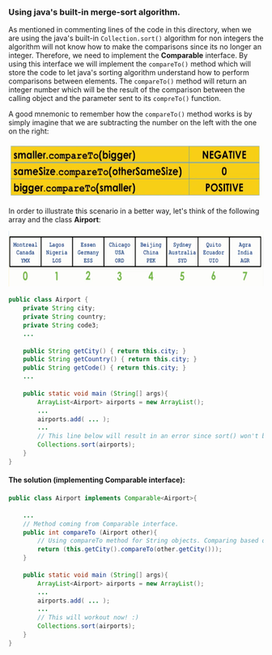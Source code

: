 ### Using java's built-in merge-sort algorithm.

As mentioned in commenting lines of the code in this directory, when we are using the java's built-in `Collection.sort()` algorithm for non integers the algorithm will not know how to make the comparisons since its no longer an integer. Therefore, we need to implement the **Comparable** interface. By using this interface we will implement the `compareTo()` method which will store the code to let java's sorting algorithm understand how to perform comparisons between elements. The `compareTo()` method will return an integer number which will be the result of the comparison between the calling object and the parameter sent to its `compreTo()` function.

A good mnemonic to remember how the `compareTo()` method works is by simply imagine that we are subtracting the number on the left with the one on the right:

<p align="center">
    <img src="https://github.com/Jplaudir8/OOP-in-Java/blob/master/Object%20Oriented%20Programming%20in%20Java/UCSDUnfoldingMaps/src/reviewingDSAndAlgs/Table%201.png" height="110" alt="Image extracted from coursera video" title="Table extracted from coursera video">
</p>

In order to illustrate this scenario in a better way, let's think of the following array and the class **Airport**:

<p align="center">
    <img src="https://github.com/Jplaudir8/OOP-in-Java/blob/master/Object%20Oriented%20Programming%20in%20Java/UCSDUnfoldingMaps/src/reviewingDSAndAlgs/ArrayIMG.png" height="110" alt="Image extracted from coursera video" title="Table extracted from coursera video">
</p>

``` java
public class Airport {
    private String city;
    private String country;
    private String code3;
    ...

    public String getCity() { return this.city; }
    public String getCountry() { return this.city; }
    public String getCode() { return this.city; }
    ...

    public static void main (String[] args){
        ArrayList<Airport> airports = new ArrayList();
        ...
        airports.add( ... );
        ...
        // This line below will result in an error since sort() won't be able to compare objects.
        Collections.sort(airports);
    }
}
```

#### The solution (implementing Comparable interface):

``` java
public class Airport implements Comparable<Airport>{
    
    ...
    // Method coming from Comparable interface.
    public int compareTo (Airport other){
        // Using compareTo method for String objects. Comparing based on the city.
        return (this.getCity().compareTo(other.getCity()));
    }

    public static void main (String[] args){
        ArrayList<Airport> airports = new ArrayList();
        ...
        airports.add( ... );
        ...
        // This will workout now! :)
        Collections.sort(airports);
    }
}
```